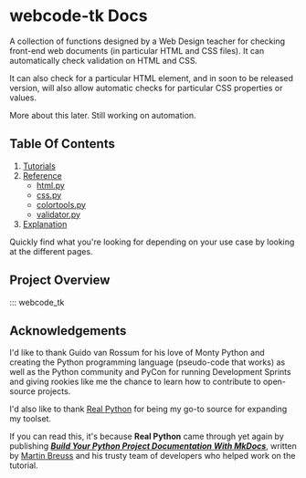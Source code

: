 # webcode-tk Docs

A collection of functions designed by a Web Design teacher for checking front-end web documents (in particular HTML and CSS files). It can automatically check validation on HTML and CSS.

It can also check for a particular HTML element, and in soon to be released version, will also allow automatic checks for particular CSS properties or values.

More about this later. Still working on automation.

## Table Of Contents

1. [Tutorials](tutorials.md)
2. [Reference](reference.md)
    * [html.py](reference.md#htmlpy)
    * [css.py](reference.md#csspy)
    * [colortools.py](reference.md#colortools)
    * [validator.py](reference.md#validatorpy)
3. [Explanation](explanation.md)

Quickly find what you're looking for depending on
your use case by looking at the different pages.

## Project Overview

::: webcode_tk

## Acknowledgements
I'd like to thank Guido van Rossum for his love of Monty Python and creating the Python programming language (pseudo-code that works) as well as the Python community and PyCon for running Development Sprints and giving rookies like me the chance to learn how to contribute to open-source projects.

I'd also like to thank [Real Python](https://realpython.com/) for being my go-to source for expanding my toolset.

If you can read this, it's because **Real Python** came through yet again by publishing ***[Build Your Python Project Documentation With MkDocs](https://realpython.com/python-project-documentation-with-mkdocs/)***, written by [Martin Breuss](https://realpython.com/python-project-documentation-with-mkdocs/#author) and his trusty team of developers who helped work on the tutorial.
